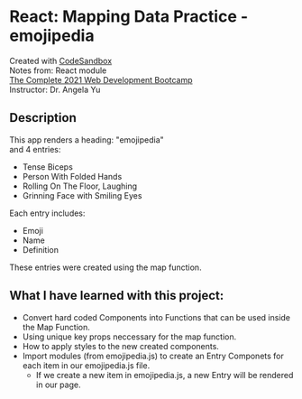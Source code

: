 # React: Mapping Data Practice - emojipedia
Created with [CodeSandbox](https://codesandbox.io/)      
Notes from: React module    
[The Complete 2021 Web Development Bootcamp](https://www.udemy.com/course/the-complete-web-development-bootcamp/)  
Instructor: Dr. Angela Yu      

## Description
This app renders a heading: "emojipedia"        
and 4 entries:
* Tense Biceps
* Person With Folded Hands
* Rolling On The Floor, Laughing
* Grinning Face with Smiling Eyes

Each entry includes:
* Emoji
* Name
* Definition

These entries were created using the map function.

## What I have learned with this project:    
* Convert hard coded Components into Functions that can be used inside the Map Function.
* Using unique key props neccessary for the map function.
* How to apply styles to the new created components.
* Import modules (from emojipedia.js) to create an Entry Componets for each item in our emojipedia.js file.
  * If we create a new item in emojipedia.js, a new Entry will be rendered in our page.

